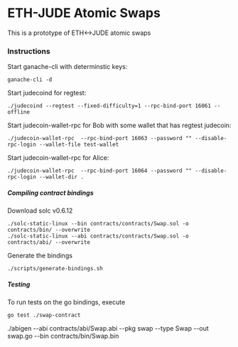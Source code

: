# ETH-JUDE Atomic Swaps

This is a prototype of ETH<->JUDE atomic swaps

### Instructions

Start ganache-cli with determinstic keys:
```
ganache-cli -d
```

Start judecoind for regtest:
```
./judecoind --regtest --fixed-difficulty=1 --rpc-bind-port 16061 --offline
```

Start judecoin-wallet-rpc for Bob with some wallet that has regtest judecoin:
```
./judecoin-wallet-rpc  --rpc-bind-port 16063 --password "" --disable-rpc-login --wallet-file test-wallet
```

Start judecoin-wallet-rpc for Alice:
```
./judecoin-wallet-rpc  --rpc-bind-port 16064 --password "" --disable-rpc-login --wallet-dir .
```

##### Compiling contract bindings

Download solc v0.6.12

```
./solc-static-linux --bin contracts/contracts/Swap.sol -o contracts/bin/ --overwrite
./solc-static-linux --abi contracts/contracts/Swap.sol -o contracts/abi/ --overwrite
```

Generate the bindings
```
./scripts/generate-bindings.sh
```

##### Testing
To run tests on the go bindings, execute
```
go test ./swap-contract
```
./abigen --abi contracts/abi/Swap.abi --pkg swap --type Swap --out swap.go --bin contracts/bin/Swap.bin 
```